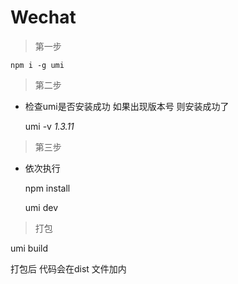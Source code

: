 # Wechat
> 第一步

    npm i -g umi

> 第二步

 - 检查umi是否安装成功 如果出现版本号 则安装成功了

    umi -v
*1.3.11*

> 第三步

 - 依次执行

    npm install
    
    umi dev
    
> 打包

umi build

打包后 代码会在dist 文件加内
    



